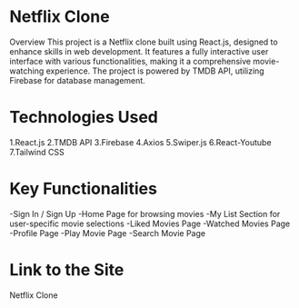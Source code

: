 # Netflix Clone


Overview
This project is a Netflix clone built using React.js, designed to enhance skills in web development. It features a fully interactive user interface with various functionalities, making it a comprehensive movie-watching experience. The project is powered by TMDB API, utilizing Firebase for database management.
# Technologies Used
1.React.js
2.TMDB API
3.Firebase
4.Axios
5.Swiper.js
6.React-Youtube
7.Tailwind CSS






# Key Functionalities
-Sign In / Sign Up
-Home Page for browsing movies
-My List Section for user-specific movie selections
-Liked Movies Page
-Watched Movies Page
-Profile Page
-Play Movie Page
-Search Movie Page
# Link to the Site
   Netflix Clone
